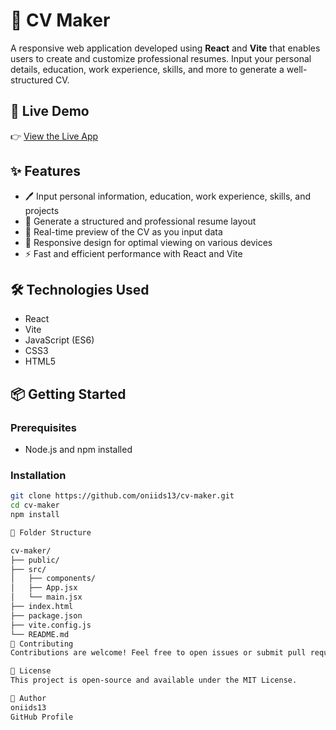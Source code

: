 # 📝 CV Maker

A responsive web application developed using **React** and **Vite** that enables users to create and customize professional resumes. Input your personal details, education, work experience, skills, and more to generate a well-structured CV.

## 🚀 Live Demo

👉 [View the Live App](https://cv-maker-gamma-pied.vercel.app)


## ✨ Features

- 🖊️ Input personal information, education, work experience, skills, and projects
- 📄 Generate a structured and professional resume layout
- 🎨 Real-time preview of the CV as you input data
- 📱 Responsive design for optimal viewing on various devices
- ⚡ Fast and efficient performance with React and Vite

## 🛠️ Technologies Used

- React
- Vite
- JavaScript (ES6)
- CSS3
- HTML5

## 📦 Getting Started

### Prerequisites

- Node.js and npm installed

### Installation

```bash
git clone https://github.com/oniids13/cv-maker.git
cd cv-maker
npm install

📁 Folder Structure

cv-maker/
├── public/
├── src/
│   ├── components/
│   ├── App.jsx
│   └── main.jsx
├── index.html
├── package.json
├── vite.config.js
└── README.md
🤝 Contributing
Contributions are welcome! Feel free to open issues or submit pull requests for improvements and new features.

📜 License
This project is open-source and available under the MIT License.

👤 Author
oniids13
GitHub Profile
